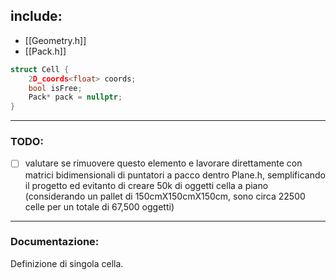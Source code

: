 ## include:
- [[Geometry.h]]
- [[Pack.h]]

```cpp
struct Cell {
	2D_coords<float> coords;
	bool isFree;
	Pack* pack = nullptr;
}
```
---
### TODO:
- [ ] valutare se rimuovere questo elemento e lavorare direttamente con matrici bidimensionali di puntatori a pacco dentro Plane.h, semplificando il progetto ed evitanto di creare 50k di oggetti cella a piano (considerando un pallet di 150cmX150cmX150cm, sono circa 22500 celle per un totale di 67,500 oggetti)
---
### Documentazione: 
Definizione di singola cella.